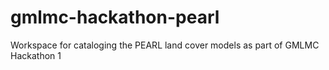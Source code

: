 # gmlmc-hackathon-pearl
Workspace for cataloging the PEARL land cover models as part of GMLMC Hackathon 1
